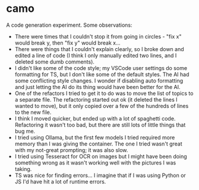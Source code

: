 # camo

A code generation experiment. Some observations:

* There were times that I couldn't stop it from going in circles - "fix x" would break y, then "fix y" would break x...
* There were things that I couldn't explain clearly, so I broke down and edited a line of code (I think I only manually edited two lines, and I deleted some dumb comments).
* I didn't like some of the code style; my VSCode user settings do some formatting for TS, but I don't like some of the default styles. The AI had some conflicting style changes. I wonder if disabling auto formatting and just letting the AI do its thing would have been better for the AI.
* One of the refactors I tried to get it to do was to move the list of topics to a separate file. The refactoring started out ok (it deleted the lines I wanted to move), but it only copied over a few of the hundreds of lines to the new file.
* I think I moved quicker, but ended up with a lot of spaghetti code. Refactoring it wasn't too bad, but there are still lots of little things that bug me.
* I tried using Ollama, but the first few models I tried required more memory than I was giving the container. The one I tried wasn't great with my not-great prompting; it was also slow.
* I tried using Tesseract for OCR on images but I might have been doing something wrong as it wasn't working well with the pictures I was taking.
* TS was nice for finding errors... I imagine that if I was using Python or JS I'd have hit a lot of runtime errors.
